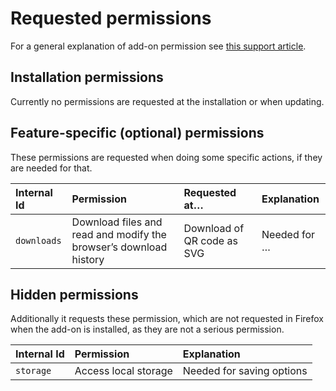# Requested permissions

For a general explanation of add-on permission see [this support article](https://support.mozilla.org/kb/permission-request-messages-firefox-extensions).

## Installation permissions

Currently no permissions are requested at the installation or when updating.

## Feature-specific (optional) permissions

These permissions are requested when doing some specific actions, if they are needed for that.

| Internal Id | Permission                                                        | Requested at…              | Explanation  |
|:------------|:------------------------------------------------------------------|:---------------------------|:-------------|
| `downloads` | Download files and read and modify the browser’s download history | Download of QR code as SVG | Needed for … |

## Hidden permissions

Additionally it requests these permission, which are not requested in Firefox when the add-on is installed, as they are not a serious permission.

| Internal Id | Permission           | Explanation               |
|:------------|:---------------------|:--------------------------|
| `storage`   | Access local storage | Needed for saving options |
